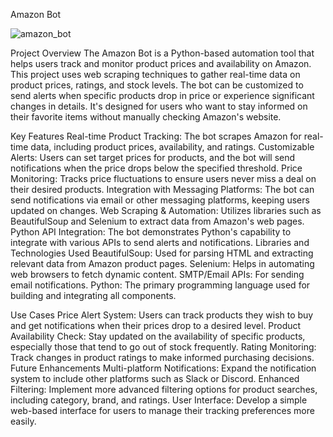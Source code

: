 Amazon Bot


![amazon_bot](https://github.com/user-attachments/assets/666c03ea-fe1a-41cf-bbce-92c65bf5c9d7)

Project Overview
The Amazon Bot is a Python-based automation tool that helps users track and monitor product prices and availability on Amazon. This project uses web scraping techniques to gather real-time data on product prices, ratings, and stock levels. The bot can be customized to send alerts when specific products drop in price or experience significant changes in details. It's designed for users who want to stay informed on their favorite items without manually checking Amazon's website.

Key Features
Real-time Product Tracking: The bot scrapes Amazon for real-time data, including product prices, availability, and ratings.
Customizable Alerts: Users can set target prices for products, and the bot will send notifications when the price drops below the specified threshold.
Price Monitoring: Tracks price fluctuations to ensure users never miss a deal on their desired products.
Integration with Messaging Platforms: The bot can send notifications via email or other messaging platforms, keeping users updated on changes.
Web Scraping & Automation: Utilizes libraries such as BeautifulSoup and Selenium to extract data from Amazon's web pages.
Python API Integration: The bot demonstrates Python's capability to integrate with various APIs to send alerts and notifications.
Libraries and Technologies Used
BeautifulSoup: Used for parsing HTML and extracting relevant data from Amazon product pages.
Selenium: Helps in automating web browsers to fetch dynamic content.
SMTP/Email APIs: For sending email notifications.
Python: The primary programming language used for building and integrating all components.


Use Cases
Price Alert System: Users can track products they wish to buy and get notifications when their prices drop to a desired level.
Product Availability Check: Stay updated on the availability of specific products, especially those that tend to go out of stock frequently.
Rating Monitoring: Track changes in product ratings to make informed purchasing decisions.
Future Enhancements
Multi-platform Notifications: Expand the notification system to include other platforms such as Slack or Discord.
Enhanced Filtering: Implement more advanced filtering options for product searches, including category, brand, and ratings.
User Interface: Develop a simple web-based interface for users to manage their tracking preferences more easily.
